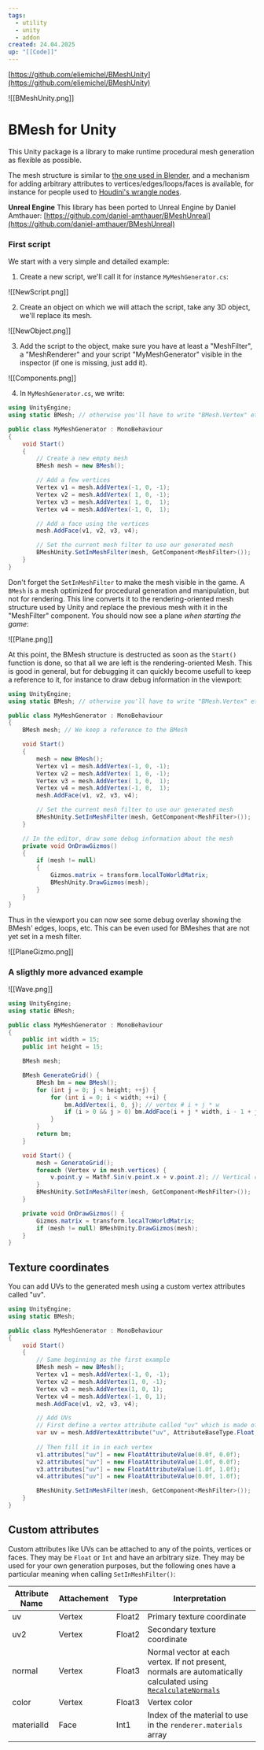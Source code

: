```yaml
---
tags:
  - utility
  - unity
  - addon
created: 24.04.2025
up: "[[Code]]"
---
```

[https://github.com/eliemichel/BMeshUnity](https://github.com/eliemichel/BMeshUnity)

![[BMeshUnity.png]]

# BMesh for Unity
This Unity package is a library to make runtime procedural mesh generation as flexible as possible.

The mesh structure is similar to [the one used in Blender](https://wiki.blender.org/wiki/Source/Modeling/BMesh/Design), and a mechanism for adding arbitrary attributes to vertices/edges/loops/faces is available, for instance for people used to [Houdini's wrangle nodes](https://www.sidefx.com/docs/houdini/nodes/sop/attribwrangle.html).

**Unreal Engine** This library has been ported to Unreal Engine by Daniel Amthauer: [https://github.com/daniel-amthauer/BMeshUnreal](https://github.com/daniel-amthauer/BMeshUnreal)

### First script
We start with a very simple and detailed example:

1. Create a new script, we'll call it for instance `MyMeshGenerator.cs`:

![[NewScript.png]]

2. Create an object on which we will attach the script, take any 3D object, we'll replace its mesh.

![[NewObject.png]]

3. Add the script to the object, make sure you have at least a "MeshFilter", a "MeshRenderer" and your script "MyMeshGenerator" visible in the inspector (if one is missing, just add it).

![[Components.png]]

4. In `MyMeshGenerator.cs`, we write:

```cs
using UnityEngine;
using static BMesh; // otherwise you'll have to write "BMesh.Vertex" etc.

public class MyMeshGenerator : MonoBehaviour
{
    void Start()
    {
        // Create a new empty mesh
        BMesh mesh = new BMesh();

        // Add a few vertices
        Vertex v1 = mesh.AddVertex(-1, 0, -1);
        Vertex v2 = mesh.AddVertex( 1, 0, -1);
        Vertex v3 = mesh.AddVertex( 1, 0,  1);
        Vertex v4 = mesh.AddVertex(-1, 0,  1);

        // Add a face using the vertices
        mesh.AddFace(v1, v2, v3, v4);

        // Set the current mesh filter to use our generated mesh
        BMeshUnity.SetInMeshFilter(mesh, GetComponent<MeshFilter>());
    }
}
```

Don't forget the `SetInMeshFilter` to make the mesh visible in the game. A `BMesh` is a mesh optimized for procedural generation and manipulation, but not for rendering. This line converts it to the rendering-oriented mesh structure used by Unity and replace the previous mesh with it in the "MeshFilter" component. You should now see a plane _when starting the game_:

![[Plane.png]]

At this point, the BMesh structure is destructed as soon as the `Start()` function is done, so that all we are left is the rendering-oriented Mesh. This is good in general, but for debugging it can quickly become usefull to keep a reference to it, for instance to draw debug information in the viewport:

```cs
using UnityEngine;
using static BMesh; // otherwise you'll have to write "BMesh.Vertex" etc.

public class MyMeshGenerator : MonoBehaviour
{
    BMesh mesh; // We keep a reference to the BMesh

    void Start()
    {
        mesh = new BMesh();
        Vertex v1 = mesh.AddVertex(-1, 0, -1);
        Vertex v2 = mesh.AddVertex( 1, 0, -1);
        Vertex v3 = mesh.AddVertex( 1, 0,  1);
        Vertex v4 = mesh.AddVertex(-1, 0,  1);
        mesh.AddFace(v1, v2, v3, v4);

        // Set the current mesh filter to use our generated mesh
        BMeshUnity.SetInMeshFilter(mesh, GetComponent<MeshFilter>());
    }

    // In the editor, draw some debug information about the mesh
    private void OnDrawGizmos()
    {
        if (mesh != null)
        {
        	Gizmos.matrix = transform.localToWorldMatrix;
            BMeshUnity.DrawGizmos(mesh);
        }
    }
}
```

Thus in the viewport you can now see some debug overlay showing the BMesh' edges, loops, etc. This can be even used for BMeshes that are not yet set in a mesh filter.

![[PlaneGizmo.png]]

### A sligthly more advanced example

![[Wave.png]]

```cs
using UnityEngine;
using static BMesh;

public class MyMeshGenerator : MonoBehaviour
{
    public int width = 15;
    public int height = 15;

    BMesh mesh;

    BMesh GenerateGrid() {
        BMesh bm = new BMesh();
        for (int j = 0; j < height; ++j) {
            for (int i = 0; i < width; ++i) {
                bm.AddVertex(i, 0, j); // vertex # i + j * w
                if (i > 0 && j > 0) bm.AddFace(i + j * width, i - 1 + j * width, i - 1 + (j - 1) * width, i + (j - 1) * width);
            }
        }
        return bm;
    }

    void Start() {
        mesh = GenerateGrid();
        foreach (Vertex v in mesh.vertices) {
            v.point.y = Mathf.Sin(v.point.x + v.point.z); // Vertical displacement
        }
        BMeshUnity.SetInMeshFilter(mesh, GetComponent<MeshFilter>());
    }

    private void OnDrawGizmos() {
        Gizmos.matrix = transform.localToWorldMatrix;
        if (mesh != null) BMeshUnity.DrawGizmos(mesh);
    }
}
```

## Texture coordinates
You can add UVs to the generated mesh using a custom vertex attributes called "uv".

```cs
using UnityEngine;
using static BMesh;

public class MyMeshGenerator : MonoBehaviour
{
    void Start()
    {
        // Same beginning as the first example
        BMesh mesh = new BMesh();
        Vertex v1 = mesh.AddVertex(-1, 0, -1);
        Vertex v2 = mesh.AddVertex(1, 0, -1);
        Vertex v3 = mesh.AddVertex(1, 0, 1);
        Vertex v4 = mesh.AddVertex(-1, 0, 1);
        mesh.AddFace(v1, v2, v3, v4);

        // Add UVs
        // First define a vertex attribute called "uv" which is made of 2 floats
        var uv = mesh.AddVertexAttribute("uv", AttributeBaseType.Float, 2);
        
        // Then fill it in in each vertex
        v1.attributes["uv"] = new FloatAttributeValue(0.0f, 0.0f);
        v2.attributes["uv"] = new FloatAttributeValue(1.0f, 0.0f);
        v3.attributes["uv"] = new FloatAttributeValue(1.0f, 1.0f);
        v4.attributes["uv"] = new FloatAttributeValue(0.0f, 1.0f);

        BMeshUnity.SetInMeshFilter(mesh, GetComponent<MeshFilter>());
    }
}
```

## Custom attributes
Custom attributes like UVs can be attached to any of the points, vertices or faces. They may be `Float` or `Int` and have an arbitrary size. They may be used for your own generation purposes, but the following ones have a particular meaning when calling `SetInMeshFilter()`:

|Attribute Name|Attachement|Type|Interpretation|
|---|---|---|---|
|uv|Vertex|Float2|Primary texture coordinate|
|uv2|Vertex|Float2|Secondary texture coordinate|
|normal|Vertex|Float3|Normal vector at each vertex. If not present, normals are automatically calculated using [`RecalculateNormals`](https://docs.unity3d.com/ScriptReference/Mesh.RecalculateNormals.html)|
|color|Vertex|Float3|Vertex color|
|materialId|Face|Int1|Index of the material to use in the `renderer.materials` array|
